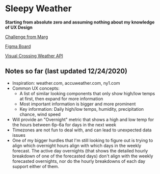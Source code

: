 # Sleepy Weather

**Starting from absolute zero and assuming nothing about my knowledge of UX Design**

[Challenge from Marg](https://gist.github.com/margueriteroth/6823fcc6eeec9c11d9162a6d22c7fb0e)

[Figma Board](https://www.figma.com/file/5BX1WSvlqPlKQYFADp57ni/SleepyWeather?node-id=0%3A1)

[Visual Crossing Weather API](https://www.visualcrossing.com/resources/documentation/weather-api/weather-api-documentation/)

## Notes so far (last updated 12/24/2020)

* Inspiration: weather.com, accuweather.com, ny1.com
* Common UX concepts:
  * A list of similar looking components that only show high/low temps at first, then expand for more information
  * Most important information is bigger and more prominent
  * Key information: Daily high/low temps, humidity, precipitation chance, wind speed
* Will provide an "Overnight" metric that shows a high and low temp for the hours between 6p-6a for days in the next week
* Timezones are not fun to deal with, and can lead to unexpected data issues
* One of my bigger hurdles that I'm still looking to figure out is trying to align which overnight hours align with which days in the weekly forecast. The active day overnights (that shows the detailed hourly breakdown of one of the forecasted days) don't align with the weekly forecasted overnights, nor do the hourly breakdowns of each day support either of them. 